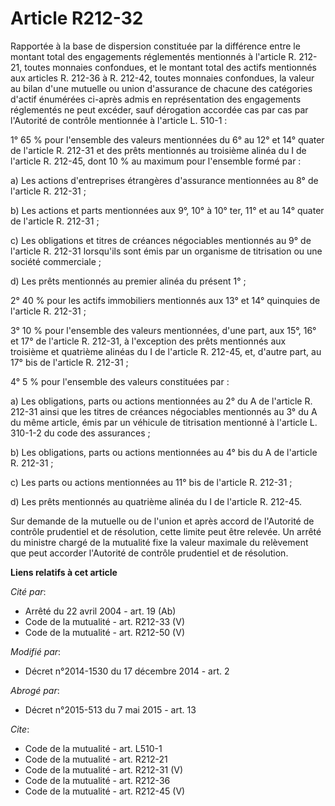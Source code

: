 # Article R212-32

Rapportée à la base de dispersion constituée par la différence entre le montant total des engagements réglementés mentionnés
à l'article R. 212-21, toutes monnaies confondues, et le montant total des actifs mentionnés aux articles R. 212-36 à R.
212-42, toutes monnaies confondues, la valeur au bilan d'une mutuelle ou union d'assurance de chacune des catégories d'actif
énumérées ci-après admis en représentation des engagements réglementés ne peut excéder, sauf dérogation accordée cas par cas
par l'Autorité de contrôle mentionnée à l'article L. 510-1 : 

1° 65 % pour l'ensemble des valeurs mentionnées du 6° au 12° et 14° quater de l'article R. 212-31 et des prêts mentionnés au
troisième alinéa du I de l'article R. 212-45, dont 10 % au maximum pour l'ensemble formé par : 

a) Les actions d'entreprises étrangères d'assurance mentionnées au 8° de l'article R. 212-31 ; 

b) Les actions et parts mentionnées aux 9°, 10° à 10° ter, 11° et au 14° quater de l'article R. 212-31 ; 

c) Les obligations et titres de créances négociables mentionnés au 9° de l'article R. 212-31 lorsqu'ils sont émis par un
organisme de titrisation ou une société commerciale ; 

d) Les prêts mentionnés au premier alinéa du présent 1° ; 

2° 40 % pour les actifs immobiliers mentionnés aux 13° et 14° quinquies de l'article R. 212-31 ; 

3° 10 % pour l'ensemble des valeurs mentionnées, d'une part, aux 15°, 16° et 17° de l'article R. 212-31, à l'exception des
prêts mentionnés aux troisième et quatrième alinéas du I de l'article R. 212-45, et, d'autre part, au 17° bis de l'article R.
212-31 ; 

4° 5 % pour l'ensemble des valeurs constituées par : 

a) Les obligations, parts ou actions mentionnées au 2° du A de l'article R. 212-31 ainsi que les titres de créances
négociables mentionnés au 3° du A du même article, émis par un véhicule de titrisation mentionné à l'article L. 310-1-2 du
code des assurances ; 

b) Les obligations, parts ou actions mentionnées au 4° bis du A de l'article R. 212-31 ; 

c) Les parts ou actions mentionnées au 11° bis de l'article R. 212-31 ; 

d) Les prêts mentionnés au quatrième alinéa du I de l'article R. 212-45. 

Sur demande de la mutuelle ou de l'union et après accord de l'Autorité de contrôle prudentiel et de résolution, cette limite
peut être relevée. Un arrêté du ministre chargé de la mutualité fixe la valeur maximale du relèvement que peut accorder
l'Autorité de contrôle prudentiel et de résolution.

**Liens relatifs à cet article**

_Cité par_:

  - Arrêté du 22 avril 2004 - art. 19 (Ab)
  - Code de la mutualité - art. R212-33 (V)
  - Code de la mutualité - art. R212-50 (V)

_Modifié par_:

  - Décret n°2014-1530 du 17 décembre 2014 - art. 2

_Abrogé par_:

  - Décret n°2015-513 du 7 mai 2015 - art. 13

_Cite_:

  - Code de la mutualité - art. L510-1
  - Code de la mutualité - art. R212-21
  - Code de la mutualité - art. R212-31 (V)
  - Code de la mutualité - art. R212-36
  - Code de la mutualité - art. R212-45 (V)
